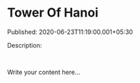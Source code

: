 # Tower Of Hanoi

Published: 2020-06-23T11:19:00.001+05:30

Description: 
      <div dir="ltr" style="text-align: left;" trbidi="on">
      <br /></div>
      <script
      src="https://gist.github.com/Svastikkka/77e0ad11a7f75bcf57ecd78b793d8e9e.js"></script>

Write your content here...